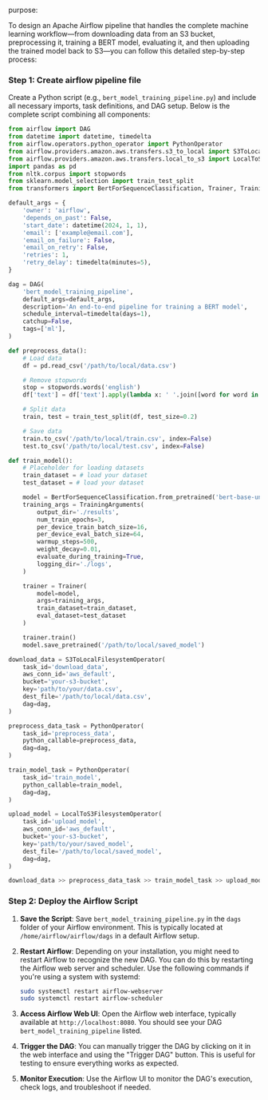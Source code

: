 purpose: 

To design an Apache Airflow pipeline that handles the complete machine learning workflow—from downloading data from an S3 bucket, preprocessing it, training a BERT model, evaluating it, and then uploading the trained model back to S3—you can follow this detailed step-by-step process:

### Step 1: Create airflow pipeline file

Create a Python script (e.g., `bert_model_training_pipeline.py`) and include all necessary imports, task definitions, and DAG setup. Below is the complete script combining all components:

```python
from airflow import DAG
from datetime import datetime, timedelta
from airflow.operators.python_operator import PythonOperator
from airflow.providers.amazon.aws.transfers.s3_to_local import S3ToLocalFilesystemOperator
from airflow.providers.amazon.aws.transfers.local_to_s3 import LocalToS3FilesystemOperator
import pandas as pd
from nltk.corpus import stopwords
from sklearn.model_selection import train_test_split
from transformers import BertForSequenceClassification, Trainer, TrainingArguments

default_args = {
    'owner': 'airflow',
    'depends_on_past': False,
    'start_date': datetime(2024, 1, 1),
    'email': ['example@email.com'],
    'email_on_failure': False,
    'email_on_retry': False,
    'retries': 1,
    'retry_delay': timedelta(minutes=5),
}

dag = DAG(
    'bert_model_training_pipeline',
    default_args=default_args,
    description='An end-to-end pipeline for training a BERT model',
    schedule_interval=timedelta(days=1),
    catchup=False,
    tags=['ml'],
)

def preprocess_data():
    # Load data
    df = pd.read_csv('/path/to/local/data.csv')

    # Remove stopwords
    stop = stopwords.words('english')
    df['text'] = df['text'].apply(lambda x: ' '.join([word for word in x.split() if word not in stop]))

    # Split data
    train, test = train_test_split(df, test_size=0.2)

    # Save data
    train.to_csv('/path/to/local/train.csv', index=False)
    test.to_csv('/path/to/local/test.csv', index=False)

def train_model():
    # Placeholder for loading datasets
    train_dataset = # load your dataset
    test_dataset = # load your dataset

    model = BertForSequenceClassification.from_pretrained('bert-base-uncased')
    training_args = TrainingArguments(
        output_dir='./results',
        num_train_epochs=3,
        per_device_train_batch_size=16,
        per_device_eval_batch_size=64,
        warmup_steps=500,
        weight_decay=0.01,
        evaluate_during_training=True,
        logging_dir='./logs',
    )

    trainer = Trainer(
        model=model,
        args=training_args,
        train_dataset=train_dataset,
        eval_dataset=test_dataset
    )

    trainer.train()
    model.save_pretrained('/path/to/local/saved_model')

download_data = S3ToLocalFilesystemOperator(
    task_id='download_data',
    aws_conn_id='aws_default',
    bucket='your-s3-bucket',
    key='path/to/your/data.csv',
    dest_file='/path/to/local/data.csv',
    dag=dag,
)

preprocess_data_task = PythonOperator(
    task_id='preprocess_data',
    python_callable=preprocess_data,
    dag=dag,
)

train_model_task = PythonOperator(
    task_id='train_model',
    python_callable=train_model,
    dag=dag,
)

upload_model = LocalToS3FilesystemOperator(
    task_id='upload_model',
    aws_conn_id='aws_default',
    bucket='your-s3-bucket',
    key='path/to/your/saved_model',
    dest_file='/path/to/local/saved_model',
    dag=dag,
)

download_data >> preprocess_data_task >> train_model_task >> upload_model
```

### Step 2: Deploy the Airflow Script

1. **Save the Script**: Save `bert_model_training_pipeline.py` in the `dags` folder of your Airflow environment. This is typically located at `/home/airflow/airflow/dags` in a default Airflow setup.

2. **Restart Airflow**: Depending on your installation, you might need to restart Airflow to recognize the new DAG. You can do this by restarting the Airflow web server and scheduler. Use the following commands if you're using a system with systemd:
   ```bash
   sudo systemctl restart airflow-webserver
   sudo systemctl restart airflow-scheduler
   ```

3. **Access Airflow Web UI**: Open the Airflow web interface, typically available at `http://localhost:8080`. You should see your DAG `bert_model_training_pipeline` listed.

4. **Trigger the DAG**: You can manually trigger the DAG by clicking on it in the web interface and using the "Trigger DAG" button. This is useful for testing to ensure everything works as expected.

5. **Monitor Execution**: Use the Airflow UI to monitor the DAG's execution, check logs, and troubleshoot if needed.
